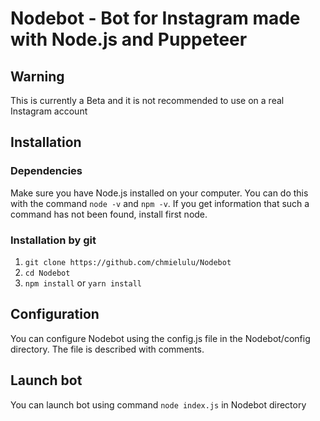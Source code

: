 # Nodebot - Bot for Instagram made with Node.js and Puppeteer

## Warning

This is currently a Beta and it is not recommended to use on a real Instagram account

## Installation

### Dependencies

Make sure you have Node.js installed on your computer. 
You can do this with the command `node -v` and `npm -v`.  If you get information that such a command has not been found, install first node.

### Installation by git
 
   1. `git clone https://github.com/chmielulu/Nodebot`
   2. `cd Nodebot`
   3. `npm install` or `yarn install`

## Configuration

You can configure Nodebot using the config.js file in the Nodebot/config directory. The file is described with comments. 

## Launch bot

You can launch bot using command `node index.js` in Nodebot directory

